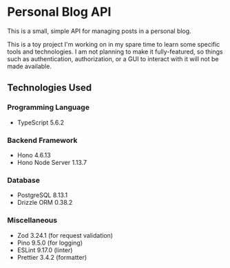 # Personal Blog API

This is a small, simple API for managing posts in a personal blog.

This is a toy project I'm working on in my spare time to learn some specific
tools and technologies. I am not planning to make it fully-featured, so things
such as authentication, authorization, or a GUI to interact with it will not be
made available.

## Technologies Used

### Programming Language

- TypeScript 5.6.2

### Backend Framework

- Hono 4.6.13
- Hono Node Server 1.13.7

### Database

- PostgreSQL 8.13.1
- Drizzle ORM 0.38.2

### Miscellaneous

- Zod 3.24.1 (for request validation)
- Pino 9.5.0 (for logging)
- ESLint 9.17.0 (linter)
- Prettier 3.4.2 (formatter)
